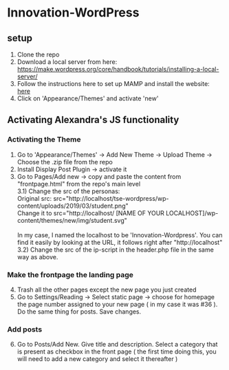# Innovation-WordPress
## setup
1) Clone the repo
2) Download a local server from here: https://make.wordpress.org/core/handbook/tutorials/installing-a-local-server/
3) Follow the instructions here to set up MAMP and install the website: [here](https://www.wpbeginner.com/wp-tutorials/how-to-install-wordpress-locally-on-mac-using-mamp/)
4) Click on 'Appearance/Themes' and activate 'new' 


## Activating Alexandra's JS functionality
### Activating the Theme
1) Go to 'Appearance/Themes' -> Add New Theme -> Upload Theme -> Choose the .zip file from the repo
2) Install Display Post Plugin -> activate it
3) Go to Pages/Add new -> copy and paste the content from "frontpage.html" from the repo's main level <br>
3.1) Change the src of the personas: <br>
     Original src: src="http://<span></span>localhost/tse-wordpress/wp-content/uploads/2019/03/student.png" </br>
     Change it to src="http://<span></span>localhost/ [NAME OF YOUR LOCALHOST]/wp-content/themes/new/img/student.svg" <br> <br>
     In my case, I named the localhost to be 'Innovation-Wordpress'. You can find it easily by looking at the URL, it follows right after "http://<span></span>localhost"  <br>
3.2) Change the src of the ip-script in the header.php file in the same way as above.
### Make the frontpage the landing page
4) Trash all the other pages except the new page you just created
5) Go to Settings/Reading -> Select static page -> choose for homepage the page number assigned to your new page ( in my case it was #36 ). Do the same thing for posts. Save changes.
### Add posts
6) Go to Posts/Add New. Give title and description. Select a category that is present as checkbox in the front page ( the first time doing this, you will need to add a new category and select it thereafter )
